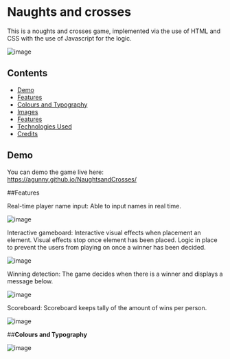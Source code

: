 # Naughts and crosses

This is a noughts and crosses game, implemented via the use of HTML and CSS with the use of Javascript for the logic. 

![image](https://github.com/agunny/NaughtsandCrosses/assets/133648178/4080d36a-0aeb-411b-8824-56b87b06219f)

## Contents

* [Demo](#demo)
* [Features](#features)
* [Colours and Typography](#colors)
* [Images](#images)
* [Features](#features)
* [Technologies Used](#tech)
* [Credits](#Credits)

## **Demo**

You can demo the game live here: https://agunny.github.io/NaughtsandCrosses/

##Features

Real-time player name input: Able to input names in real time.

![image](https://github.com/agunny/NaughtsandCrosses/assets/133648178/11142b35-e623-4a2a-a1a8-487b0262365c)

Interactive gameboard: Interactive visual effects when placement an element. Visual effects stop once element has been placed. Logic in place to prevent the users from playing on once a winner has been decided.

![image](https://github.com/agunny/NaughtsandCrosses/assets/133648178/b22b8510-5a28-47ef-a910-fa9d0e07fb3a)

Winning detection: The game decides when there is a winner and displays a message below. 

![image](https://github.com/agunny/NaughtsandCrosses/assets/133648178/28646435-67e4-4154-a260-0c79074f6da5)

Scoreboard: Scoreboard keeps tally of the amount of wins per person.

![image](https://github.com/agunny/NaughtsandCrosses/assets/133648178/53368b92-8f18-4c5f-84c2-7a7c0939cc2c)

##**Colours and Typography**



![image](https://github.com/agunny/NaughtsandCrosses/assets/133648178/eb63bb6e-1f21-4a34-b851-7b182f1bf330)


